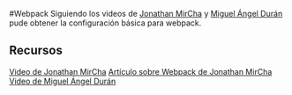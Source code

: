 #Webpack
Siguiendo los videos de [Jonathan MirCha](https://github.com/jonmircha) y  [Miguel Ángel Durán](https://github.com/midudev) pude obtener la configuración básica para webpack.

## Recursos
[Video de Jonathan MirCha](https://www.youtube.com/watch?v=-bp3q-YTr4Q)
[Artículo sobre Webpack de Jonathan MirCha](https://jonmircha.com/webpack)
[Video de Miguel Ángel Durán](https://www.youtube.com/watch?v=ansUGkcrhwY)